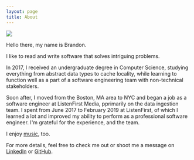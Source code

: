 ```yaml
---
layout: page
title: About
---
```


<img src="{{ site.baseurl }}/assets/images/about.jpg" />

Hello there, my name is Brandon.

I like to read and write software that solves intriguing problems. 

In 2017, I received an undergraduate degree in Computer Science, studying everything from abstract data types to cache locality, while learning to function well as a part of a software engineering team with non-technical stakeholders. 

Soon after, I moved from the Boston, MA area to NYC and began a job as a software engineer at ListenFirst Media, pprimarily on the data ingestion team. I spent from June 2017 to February 2019 at ListenFirst, of which I learned a lot and improved my ability to perform as a professional software engineer. I'm grateful for the experience, and the team.

I enjoy [music](https://www.youtube.com/watch?v=dQw4w9WgXcQ), too.

For more details, feel free to check me out or shoot me a message on [LinkedIn](https://www.linkedin.com/in/brandonkpowers/) or [GitHub](https://github.com/brandon-powers).
